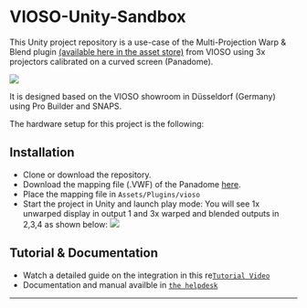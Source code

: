 # VIOSO-Unity-Sandbox

This Unity project repository is a use-case of the Multi-Projection Warp & Blend plugin <a href="https://assetstore.unity.com/packages/tools/integration/multi-projection-integration-for-blending-and-warping-166403">(available here in the asset store)</a> from VIOSO using 3x projectors calibrated on a curved screen (Panadome).

![](https://github.com/Ahmed-jerbi/VIOSO-Unity-Sandbox/blob/master/Assets/Pictures/Capture.JPG)

It is designed based on the VIOSO showroom in Düsseldorf (Germany) using Pro Builder and SNAPS.

The hardware setup for this project is the following:


## Installation
- Clone or download the repository.
- Download the mapping file (.VWF) of the Panadome <a href="https://vioso-my.sharepoint.com/:u:/p/jerbi_ahmed/EQ7_WsvvhUNHn-RLiYtCk-8BfYnhjK_5IKEx80y2LPCsKA?e=5hxZK4" target="_blank">here</a>.
- Place the mapping file in `Assets/Plugins/vioso` 
- Start the project in Unity and launch play mode: You will see 1x unwarped display in output 1 and 3x warped and blended outputs in 2,3,4 as shown below:
![](https://github.com/Ahmed-jerbi/VIOSO-Unity-Sandbox/blob/master/Assets/Pictures/output.JPG)

## Tutorial & Documentation

- Watch a detailed guide on the integration in this re<a href="https://youtu.be/CA9n_h80oxk" target="_blank">`Tutorial Video`</a>
- Documentation and manual availble in <a href="https://helpdesk.vioso.com/documentation/supported-applications/integrate-unity/" target="_blank">`the helpdesk`</a>

---
